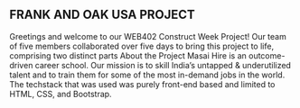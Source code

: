 ## FRANK AND OAK USA PROJECT
Greetings and welcome to our WEB402 Construct Week Project! Our team of five members collaborated over five days to bring this project to life, comprising two distinct parts
About the Project
Masai Hire is an outcome-driven career school. Our mission is to skill India’s untapped & underutilized talent and to train them for some of the most in-demand jobs in the world. The techstack that was used was purely front-end based and limited to HTML, CSS, and Bootstrap.
